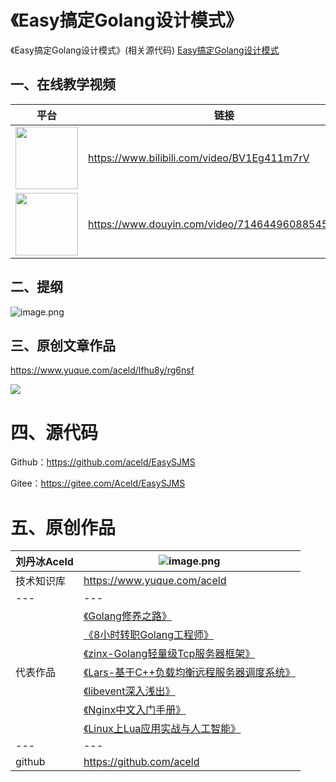 # 《Easy搞定Golang设计模式》
《Easy搞定Golang设计模式》(相关源代码)
[Easy搞定Golang设计模式](https://www.yuque.com/aceld/lfhu8y/rg6nsf)

## 一、在线教学视频

| 平台 | 链接 | 
| ---- | ---- | 
|<img src="https://s1.ax1x.com/2022/09/22/xFePUK.png" width = "100" height = "100" alt="" align=center />|https://www.bilibili.com/video/BV1Eg411m7rV |
|<img src="https://s1.ax1x.com/2022/09/22/xFeRVx.png" width = "100" height = "100" alt="" align=center />| https://www.douyin.com/video/7146449608854523175 | 

## 二、提纲

![image.png](https://static.golangjob.cn/221008/d026d3a0e8367ca874957788ef911eef.png)

## 三、原创文章作品

https://www.yuque.com/aceld/lfhu8y/rg6nsf

![](https://cdn.nlark.com/yuque/0/2022/png/26269664/1656394279721-2b6a054b-b173-496e-b46f-1213e0ea031a.png?x-oss-process=image%2Fwatermark%2Ctype_d3F5LW1pY3JvaGVp%2Csize_48%2Ctext_5YiY5Li55YawQWNlbGQ%3D%2Ccolor_FFFFFF%2Cshadow_50%2Ct_80%2Cg_se%2Cx_10%2Cy_10%2Fresize%2Cw_1500%2Climit_0)

# 四、源代码

Github：https://github.com/aceld/EasySJMS

Gitee：https://gitee.com/Aceld/EasySJMS

# 五、原创作品

| 刘丹冰Aceld | ![image.png](https://static.golangjob.cn/221008/b4d7cb9e6382f5facbc2bd707d91f5ad.png)| 
| ---- | ---- | 
|技术知识库|https://www.yuque.com/aceld|
|---|---|
||[《Golang修养之路》](https://www.yuque.com/aceld/golang/ithv8f)|
||[《8小时转职Golang工程师》](https://www.yuque.com/aceld/mo95lb/dsk886)|
||[《zinx-Golang轻量级Tcp服务器框架》](https://www.yuque.com/aceld/npyr8s/bgftov)|
|代表作品|[《Lars-基于C++负载均衡远程服务器调度系统》](https://www.yuque.com/aceld/wbs5h3/ggzqva)|
||[《libevent深入浅出》](https://www.yuque.com/aceld/vwi2dk/sss79n)|
||[《Nginx中文入门手册》](https://www.yuque.com/aceld/fpknid/pzxaev)|
||[《Linux上Lua应用实战与人工智能》](https://www.yuque.com/aceld/pxbsur/sg3adg)|
|---|---|
|github|https://github.com/aceld|
